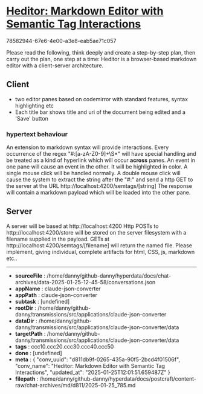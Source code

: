# [Heditor: Markdown Editor with Semantic Tag Interactions](https://claude.ai/chat/d811db9f-0265-435a-90f5-2bcd4f01506f)

78582944-67e6-4e00-a3e8-eab5ae71c057

Please read the following, think deeply and create a step-by-step plan, then carry out the plan, one step at a time: 
Heditor is a browser-based markdown editor with a client-server architecture.

 ## Client 

  *  two editor panes based on codemirror with standard features, syntax highlighting etc
  * Each title bar shows title and uri of the document being edited and a 'Save' button

### hypertext behaviour 

An extension to markdown syntax will provide interactions. Every occurrence of the regex "#:[a-zA-Z0-9]+\S*" will have special handling and be treated as a kind of hyperlink which will occur **across** panes. An event in one pane will cause an event in the other. It will be highlighted in color. A single mouse click will be handled normally. A double mouse click will cause the system to extract the string after the "#:" and send a http GET to the server at the URL http://localhost:4200/semtags/[string]
The response will contain a markdown payload which will be loaded into the other pane. 

## Server

A server will be based at http://localhost:4200
Http POSTs to http://localhost:4200/store will be stored on the server filesystem with a filename supplied in the payload. GETs at http://localhost:4200/semtags/[filename]
will return the named file.
Please implement, giving individual, complete artifacts for html, CSS, js, markdown etc..

---

* **sourceFile** : /home/danny/github-danny/hyperdata/docs/chat-archives/data-2025-01-25-12-45-58/conversations.json
* **appName** : claude-json-converter
* **appPath** : claude-json-converter
* **subtask** : [undefined]
* **rootDir** : /home/danny/github-danny/transmissions/src/applications/claude-json-converter
* **dataDir** : /home/danny/github-danny/transmissions/src/applications/claude-json-converter/data
* **targetPath** : /home/danny/github-danny/transmissions/src/applications/claude-json-converter/data
* **tags** : ccc10.ccc20.ccc30.ccc40.ccc50
* **done** : [undefined]
* **meta** : {
  "conv_uuid": "d811db9f-0265-435a-90f5-2bcd4f01506f",
  "conv_name": "Heditor: Markdown Editor with Semantic Tag Interactions",
  "updated_at": "2025-01-25T12:01:51.659487Z"
}
* **filepath** : /home/danny/github-danny/hyperdata/docs/postcraft/content-raw/chat-archives/md/d811/2025-01-25_785.md